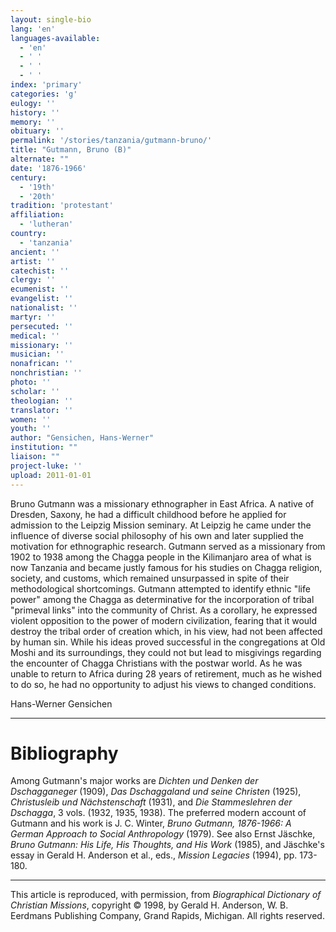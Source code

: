 ```yaml
---
layout: single-bio
lang: 'en'
languages-available:
  - 'en'
  - ' '
  - ' '
  - ' '
index: 'primary'
categories: 'g'
eulogy: ''
history: ''
memory: ''
obituary: ''
permalink: '/stories/tanzania/gutmann-bruno/'
title: "Gutmann, Bruno (B)"
alternate: ""
date: '1876-1966'
century:
  - '19th'
  - '20th'
tradition: 'protestant'
affiliation:
  - 'lutheran'
country:
  - 'tanzania'
ancient: ''
artist: ''
catechist: ''
clergy: ''
ecumenist: ''
evangelist: ''
nationalist: ''
martyr: ''
persecuted: ''
medical: ''
missionary: ''
musician: ''
nonafrican: ''
nonchristian: ''
photo: ''
scholar: ''
theologian: ''
translator: ''
women: ''
youth: ''
author: "Gensichen, Hans-Werner"
institution: ""
liaison: ""
project-luke: ''
upload: 2011-01-01
---
```




Bruno Gutmann was a missionary ethnographer in East Africa.
A native of Dresden, Saxony, he had a difficult childhood
before he applied for admission to the Leipzig Mission seminary.
At Leipzig he came under the influence of diverse social philosophy
of his own and later supplied the motivation for ethnographic
research. Gutmann served as a missionary from 1902 to 1938
among the Chagga people in the Kilimanjaro area of what is
now Tanzania and became justly famous for his studies on Chagga
religion, society, and customs, which remained unsurpassed
in spite of their methodological shortcomings. Gutmann attempted
to identify ethnic "life power" among the Chagga as determinative
for the incorporation of tribal "primeval links" into the
community of Christ. As a corollary, he expressed violent
opposition to the power of modern civilization, fearing that
it would destroy the tribal order of creation which, in his
view, had not been affected by human sin. While his ideas
proved successful in the congregations at Old Moshi and its
surroundings, they could not but lead to misgivings regarding
the encounter of Chagga Christians with the postwar world.
As he was unable to return to Africa during 28 years of retirement,
much as he wished to do so, he had no opportunity to adjust
his views to changed conditions.

Hans-Werner Gensichen

---

# Bibliography

Among Gutmann's major works are *Dichten und Denken der Dschagganeger* (1909), *Das Dschaggaland und seine Christen* (1925), *Christusleib und Nächstenschaft* (1931), and *Die Stammeslehren der Dschagga*, 3 vols. (1932, 1935, 1938). The preferred modern account of Gutmann and his work is J. C. Winter, *Bruno Gutmann, 1876-1966: A German Approach to Social Anthropology* (1979). See also Ernst Jäschke, *Bruno Gutmann: His Life, His Thoughts, and His Work* (1985), and Jäschke's essay in Gerald H. Anderson et al., eds., *Mission Legacies* (1994), pp. 173-180.

---

This article is reproduced, with permission, from *Biographical Dictionary of Christian Missions*, copyright © 1998, by Gerald H. Anderson, W. B. Eerdmans Publishing Company, Grand Rapids, Michigan. All rights reserved.